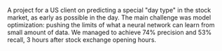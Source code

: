 A project for a US client on predicting a special "day type" in the stock market, as early as possible in the day. The main challenge was model optimization: pushing the limits of what a neural network can learn from small amount of data. We managed to achieve 74% precision and 53% recall, 3 hours after stock exchange opening hours.